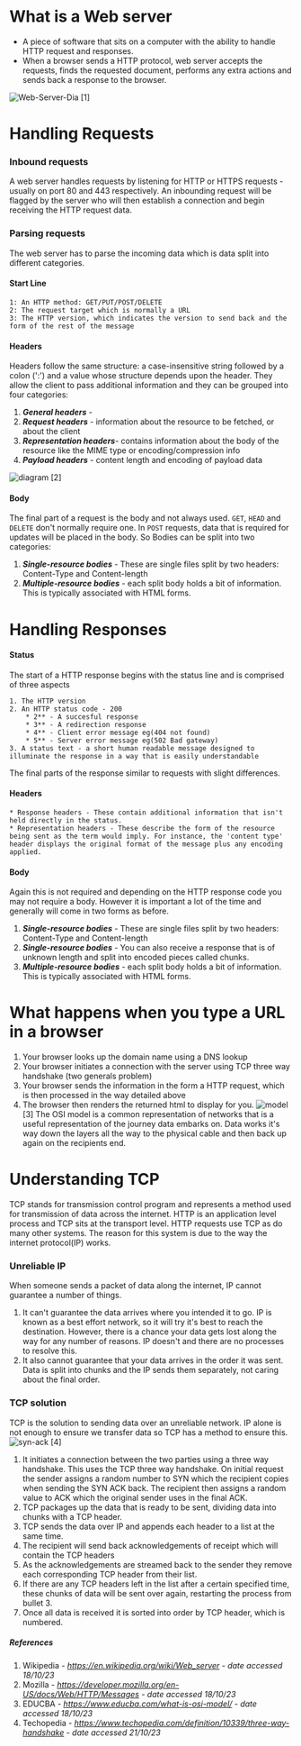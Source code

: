 # What is a Web server

* A piece of software that sits on a computer with the ability to handle HTTP request and responses.
* When a browser sends a HTTP protocol, web server accepts the requests, finds the requested document, performs any extra actions and sends back a response to the browser.

![Web-Server-Dia](webservers/web_server.png) [1]


# Handling Requests
### Inbound requests
A web server handles requests by listening for HTTP or HTTPS requests - usually on port 80 and 443 respectively. An inbounding request will be flagged by the server who will then establish a connection and begin receiving the HTTP request data.
### Parsing requests
The web server has to parse the incoming data which is data split into different categories.
#### Start Line
```
1: An HTTP method: GET/PUT/POST/DELETE
2: The request target which is normally a URL
3: The HTTP version, which indicates the version to send back and the form of the rest of the message
```
#### Headers
Headers follow the same structure: a case-insensitive string followed by a colon (':') and a value whose structure depends upon the header. They allow the client to pass additional information and they can be grouped into four categories:

1. <strong><em>General headers</em></strong> - 
2. <strong><em>Request headers</em></strong> - information about the resource to be fetched, or about the client
3. <strong><em>Representation headers</em></strong>- contains information about the body of the resource like the MIME type or encoding/compression info
4. <strong><em>Payload headers</em></strong> - content length and encoding of payload data

![diagram](webservers/http_request_headers3.png) [2]
#### Body
The final part of a request is the body and not always used. `GET`, `HEAD` and `DELETE` don't normally require one. In `POST` requests, data that is required for updates will be placed in the body. So Bodies can be split into two categories:
1. <strong><em>Single-resource bodies</em></strong> - These are single files split by two headers: Content-Type and Content-length
2. <strong><em>Multiple-resource bodies</em></strong> - each split body holds a bit of information. This is typically associated with HTML forms.

# Handling Responses
#### Status

The start of a HTTP response begins with the status line and is comprised of three aspects

```
1. The HTTP version
2. An HTTP status code - 200
	* 2** - A succesful response
	* 3** - A redirection response
	* 4** - Client error message eg(404 not found)
	* 5** - Server error message eg(502 Bad gateway)
3. A status text - a short human readable message designed to illuminate the response in a way that is easily understandable
```


The final parts of the response similar to requests with slight differences.
#### Headers

```
* Response headers - These contain additional information that isn't held directly in the status.
* Representation headers - These describe the form of the resource being sent as the term would imply. For instance, the 'content type' header displays the original format of the message plus any encoding applied.
```
#### Body
Again this is not required and depending on the HTTP response code you may not require a body. However it is important a lot of the time and generally will come in two forms as before.
1. <strong><em>Single-resource bodies</em></strong> - These are single files split by two headers: Content-Type and Content-length
2. <strong><em>Single-resource bodies</em></strong> - You can also receive a response that is of unknown length and split into encoded pieces called chunks.
3. <strong><em>Multiple-resource bodies</em></strong> - each split body holds a bit of information. This is typically associated with HTML forms.


# What happens when you type a URL in a browser

1. Your browser looks up the domain name using a DNS lookup
2. Your browser initiates a connection with the server using TCP three way handshake (two generals problem)
3. Your browser sends the information in the form a HTTP request, which is then processed in the way detailed above
4. The browser then renders the returned html to display for you.
![model](webservers/OSI-Model.png) [3]
The OSI model is a common representation of networks that is a useful representation of the journey data embarks on. Data works it's way down the layers all the way to the physical cable and then back up again on the recipients end.
# Understanding TCP
TCP stands for transmission control program and represents a method used for transmission of data across the internet. HTTP is an application level process and TCP sits at the transport level.
HTTP requests use TCP as do many other systems. The reason for this system is due to the way the internet protocol(IP) works. 
### Unreliable IP
When someone sends a packet of data along the internet, IP cannot guarantee a number of things.
1. It can't guarantee the data arrives where you intended it to go. IP is known as a best effort network, so it will try it's best to reach the destination. However, there is a chance your data gets lost along the way for any number of reasons. IP doesn't and there are no processes to resolve this.
2. It also cannot guarantee that your data arrives in the order it was sent. Data is split into chunks and the IP sends them separately, not caring about the final order.
### TCP solution
TCP is the solution to sending data over an unreliable network. IP alone is not enough to ensure we transfer data so TCP has a method to ensure this.
                                    ![syn-ack](webservers/syn-ack.png) [4]

1. It initiates a connection between the two parties using a three way handshake. This uses the TCP three way handshake. On initial request the sender assigns a random number to SYN which the recipient copies when sending the SYN ACK back. The recipient then assigns a random value to ACK which the original sender uses in the final ACK.
2. TCP packages up the data that is ready to be sent, dividing data into chunks with a TCP header.
3. TCP sends the data over IP and appends each header to a list at the same time.
4. The recipient will send back acknowledgements of receipt which will contain the TCP headers
5. As the acknowledgements are streamed back to the sender they remove each corresponding TCP header from their list. 
6. If there are any TCP headers left in the list after a certain specified time, these chunks of data will be sent over again, restarting the process from bullet 3.
7. Once all data is received it is sorted into order by TCP header, which is numbered.

##### References
1. Wikipedia<em> - https://en.wikipedia.org/wiki/Web_server - date accessed 18/10/23</em>
2. Mozilla<em> - https://developer.mozilla.org/en-US/docs/Web/HTTP/Messages - date accessed 18/10/23</em>
3. EDUCBA<em> - https://www.educba.com/what-is-osi-model/ - date accessed 18/10/23</em>
4. Techopedia<em> - https://www.techopedia.com/definition/10339/three-way-handshake - date accessed 21/10/23 </em>

